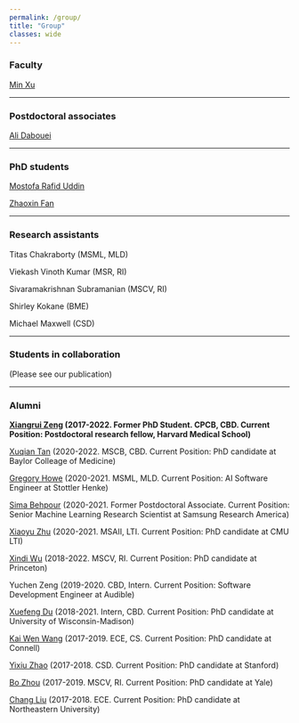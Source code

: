 ```yaml
---
permalink: /group/
title: "Group"
classes: wide
---
```


<h3>Faculty</h3>

[Min Xu](https://xulabs.github.io/min-xu)

---

<h3>Postdoctoral associates</h3>


[Ali Dabouei](https://alldbi.github.io)

---

<h3>PhD students</h3>

[Mostofa Rafid Uddin](https://duranrafid.github.io)

[Zhaoxin Fan](https://fanzhaoxin666.github.io)

---

<h3>Research assistants</h3>

Titas Chakraborty (MSML, MLD)

Viekash Vinoth Kumar (MSR, RI)

Sivaramakrishnan Subramanian (MSCV, RI)

Shirley Kokane (BME)

Michael Maxwell (CSD)

---

<h3>Students in collaboration</h3>

(Please see our publication)

---

<h3>Alumni</h3>

**[Xiangrui Zeng](https://scholar.google.com/citations?user=8gQLySoAAAAJ&view_op=list_works&sortby=pubdate) (2017-2022. Former PhD Student. CPCB, CBD. Current Position: Postdoctoral research fellow, Harvard Medical School)**


[Xuqian Tan](https://www.linkedin.com/in/xuqian-tan-554a62119/) (2020-2022. MSCB, CBD. Current Position: PhD candidate at Baylor Colleage of Medicine)

[Gregory Howe](https://www.linkedin.com/in/gregory-howe-189506178) (2020-2021. MSML, MLD. Current Position: AI Software Engineer at Stottler Henke)

[Sima Behpour](https://www.linkedin.com/in/sima-behpour-95037713b) (2020-2021. Former Postdoctoral Associate. Current Position: Senior Machine Learning Research Scientist at Samsung Research America)

[Xiaoyu Zhu](https://www.linkedin.com/in/xiaoyuzhu3/) (2020-2021. MSAII, LTI. Current Position: PhD candidate at CMU LTI)

[Xindi Wu](https://www.linkedin.com/in/xindi-cindy-wu-3ba243111) (2018-2022. MSCV, RI. Current Position: PhD candidate at Princeton)

Yuchen Zeng (2019-2020. CBD, Intern. Current Position: Software Development Engineer at Audible)

[Xuefeng Du](https://www.linkedin.com/in/xuefeng-du-094723192) (2018-2021. Intern, CBD. Current Position: PhD candidate at University of Wisconsin-Madison)

[Kai Wen Wang](https://kaiwenw.github.io/) (2017-2019. ECE, CS. Current Position: PhD candidate at Connell)

[Yixiu Zhao](https://www.linkedin.com/in/yixiu-zhao-a00498128/) (2017-2018. CSD. Current Position: PhD candidate at Stanford)

[Bo Zhou](https://www.linkedin.com/in/bo-zhou-514177ab/) (2017-2019. MSCV, RI. Current Position: PhD candidate at Yale)  

[Chang Liu](https://sites.google.com/view/cliu5/home/) (2017-2018. ECE. Current Position: PhD candidate at Northeastern University)
